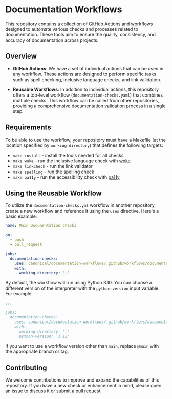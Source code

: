 # Documentation Workflows

This repository contains a collection of GitHub Actions and workflows designed to automate various checks and processes related to documentation. These tools aim to ensure the quality, consistency, and accuracy of documentation across projects.

## Overview

- **GitHub Actions**: We have a set of individual actions that can be used in any workflow. These actions are designed to perform specific tasks such as spell checking, inclusive language checks, and link validation.
  
- **Reusable Workflows**: In addition to individual actions, this repository offers a top-level workflow (`documentation-checks.yaml`) that combines multiple checks. This workflow can be called from other repositories, providing a comprehensive documentation validation process in a single step.

## Requirements

To be able to use the workflow, your repository must have a Makefile (at the location specified by `working-directory`) that defines the following targets:

- `make install` - install the tools needed for all checks
- `make woke` - run the inclusive language check with [woke](https://github.com/get-woke/woke)
- `make linkcheck` - run the link validator
- `make spelling` - run the spelling check
- `make pa11y` - run the accessibility check with [pa11y](https://pa11y.org)

## Using the Reusable Workflow

To utilize the `documentation-checks.yml` workflow in another repository, create a new workflow and reference it using the `uses` directive. Here's a basic example:

```yaml
name: Main Documentation Checks

on:
  - push
  - pull_request

jobs:
  documentation-checks:
    uses: canonical/documentation-workflows/.github/workflows/documentation-checks.yml@main
    with:
      working-directory: '.'
```

By default, the workflow will run using Python 3.10. You can choose a different version of the interpreter with the `python-version` input variable. For example:

```yaml
...

jobs:
  documentation-checks:
    uses: canonical/documentation-workflows/.github/workflows/documentation-checks.yml@main
    with:
      working-directory: '.'
      python-version: '3.12'
```

If you want to use a workflow version other than `main`, replace `@main` with the appropriate branch or tag.

## Contributing

We welcome contributions to improve and expand the capabilities of this repository. If you have a new check or enhancement in mind, please open an issue to discuss it or submit a pull request.
